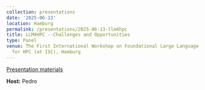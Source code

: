 ```yaml
---
collection: presentations
date: '2025-06-13'
location: Hamburg
permalink: /presentations/2025-06-13-llm4hpc
title: LLM4HPC --Challenges and Opportunities
type: Panel
venue: The First International Workshop on Foundational Large Language Models Advances
  for HPC (at ISC), Hamburg
---
```


[Presentation materials](https://ornl.github.io/events/llm4hpc2025/)


**Host:** Pedro